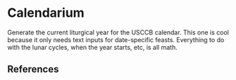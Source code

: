 # Calendarium
Generate the current liturgical year for the USCCB calendar. This one is cool because it only needs text inputs for date-specific feasts. Everything to do with the lunar cycles, when the year starts, etc, is all math.

## References
